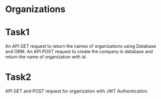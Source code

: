 # Organizations

# Task1
An API GET request to return the names of organizations using Database and ORM.
An API POST request to create the company in database and return the name of organization with id.

# Task2
API GET and POST request for organization with JWT Authentication.
